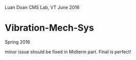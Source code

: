 Luan Doan
CMS Lab, VT
June 2016

# Vibration-Mech-Sys
Spring 2016

minor issue should be fixed in Midterm part.
Final is perfect!
